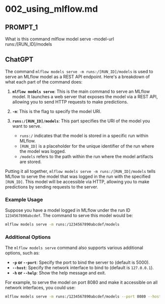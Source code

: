 # 002_using_mlflow.md

## PROMPT_1
What is this command mlflow model serve -model-url runs:/[RUN_ID]/models


## ChatGPT

The command `mlflow models serve -m runs:/[RUN_ID]/models` is used to serve an MLflow model as a REST API endpoint. Here's a breakdown of what each part of the command does:

1. **`mlflow models serve`**: This is the main command to serve an MLflow model. It launches a web server that exposes the model via a REST API, allowing you to send HTTP requests to make predictions.

2. **`-m`**: This is the flag to specify the model URI. 

3. **`runs:/[RUN_ID]/models`**: This part specifies the URI of the model you want to serve. 
   - `runs:/` indicates that the model is stored in a specific run within MLflow.
   - `[RUN_ID]` is a placeholder for the unique identifier of the run where the model was logged.
   - `/models` refers to the path within the run where the model artifacts are stored.

Putting it all together, `mlflow models serve -m runs:/[RUN_ID]/models` tells MLflow to serve the model that was logged in the run with the specified `[RUN_ID]`. This model will be accessible via HTTP, allowing you to make predictions by sending requests to the server.

### Example Usage

Suppose you have a model logged in MLflow under the run ID `1234567890abcdef`. The command to serve this model would be:

```sh
mlflow models serve -m runs:/1234567890abcdef/models
```

### Additional Options

The `mlflow models serve` command also supports various additional options, such as:

- **`-p` or `--port`**: Specify the port to bind the server to (default is 5000).
- **`--host`**: Specify the network interface to bind to (default is `127.0.0.1`).
- **`-h` or `--help`**: Show the help message and exit.

For example, to serve the model on port 8080 and make it accessible on all network interfaces, you could use:

```sh
mlflow models serve -m runs:/1234567890abcdef/models --port 8080 --host 0.0.0.0
```
